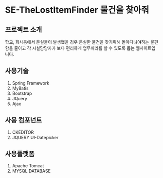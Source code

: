 # SE-TheLostItemFinder 물건을 찾아줘

## 프로젝트 소개

학교, 회사등에서 분실물이 발생했을 경우 분실한 물건을 찾기위해 돌아다녀야하는 불편함을 줄이고
각 시설담당자가 보다 편리하게 업무처리를 할 수 있도록 돕는 웹사이트입니다.

## 사용기술

1. Spring Framework
2. MyBatis
3. Bootstrap
4. JQuery
5. Ajax

## 사용 컴포넌트

1. CKEDITOR
2. JQUERY UI-Datepicker

## 사용플랫폼

1. Apache Tomcat
2. MYSQL DATABASE
